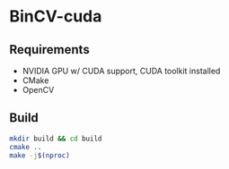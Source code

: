 # BinCV-cuda

## Requirements

- NVIDIA GPU w/ CUDA support, CUDA toolkit installed
- CMake
- OpenCV

## Build

```bash
mkdir build && cd build
cmake ..
make -j$(nproc)
```

